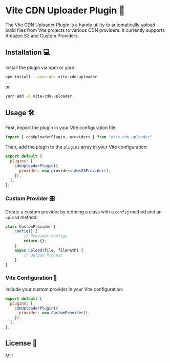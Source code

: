 # Vite CDN Uploader Plugin 🚀

The Vite CDN Uploader Plugin is a handy utility to automatically upload build files from Vite projects to various CDN providers. It currently supports Amazon S3 and Custom Providers.

## Installation 💻

Install the plugin via npm or yarn:

```bash
npm install --save-dev vite-cdn-uploader
```

or

```bash
yarn add -D vite-cdn-uploader
```

## Usage 🛠

First, import the plugin in your Vite configuration file:

```javascript
import { cdnUploaderPlugin, providers } from "vite-cdn-uploader"
```

Then, add the plugin to the `plugins` array in your Vite configuration:

```javascript
export default {
  plugins: [
    cdnUploaderPlugin({
      provider: new providers.AwsS3Provider(),
    }),
  ],
};
```

### Custom Provider 🎛

Create a custom provider by defining a class with a `config` method and an `upload` method:

```javascript
class CustomProvider {
    config() {
        // Provider Configs
        return {};
    }
    async upload(file, filePath) {
        // Upload Process
    }
}
```

### Vite Configuration 📝

Include your custom provider in your Vite configuration:

```javascript
export default {
  plugins: [
    cdnUploaderPlugin({
      provider: new CustomProvider(),
    }),
  ],
};
```

## License 📄

MIT